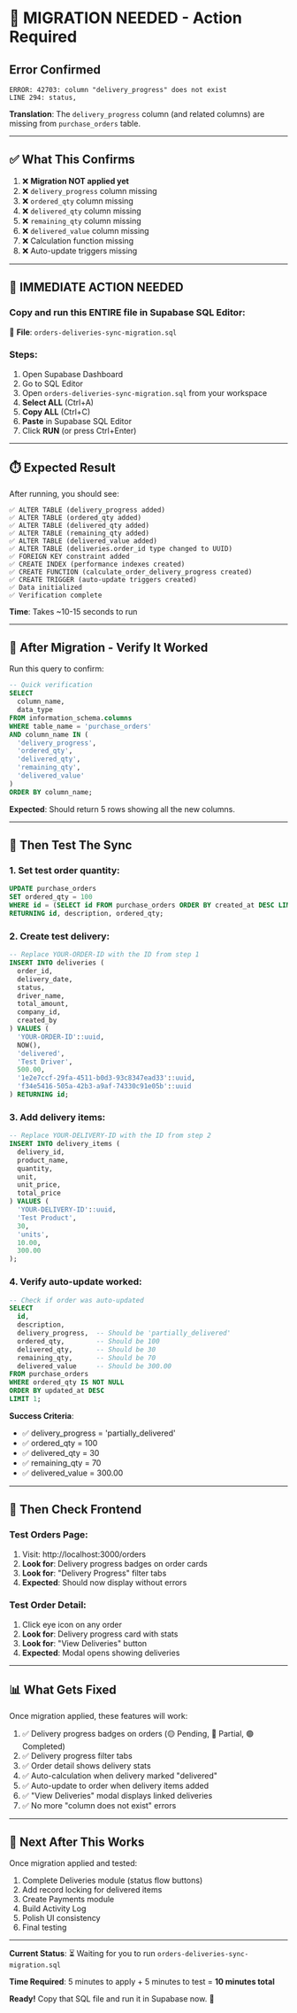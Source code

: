 # 🚨 MIGRATION NEEDED - Action Required

## Error Confirmed
```
ERROR: 42703: column "delivery_progress" does not exist
LINE 294: status,
```

**Translation**: The `delivery_progress` column (and related columns) are missing from `purchase_orders` table.

---

## ✅ What This Confirms

1. ❌ **Migration NOT applied yet**
2. ❌ `delivery_progress` column missing
3. ❌ `ordered_qty` column missing
4. ❌ `delivered_qty` column missing
5. ❌ `remaining_qty` column missing
6. ❌ `delivered_value` column missing
7. ❌ Calculation function missing
8. ❌ Auto-update triggers missing

---

## 🎯 IMMEDIATE ACTION NEEDED

### **Copy and run this ENTIRE file in Supabase SQL Editor:**

📁 **File**: `orders-deliveries-sync-migration.sql`

### **Steps:**
1. Open Supabase Dashboard
2. Go to SQL Editor
3. Open `orders-deliveries-sync-migration.sql` from your workspace
4. **Select ALL** (Ctrl+A)
5. **Copy ALL** (Ctrl+C)
6. **Paste** in Supabase SQL Editor
7. Click **RUN** (or press Ctrl+Enter)

---

## ⏱️ Expected Result

After running, you should see:

```
✅ ALTER TABLE (delivery_progress added)
✅ ALTER TABLE (ordered_qty added)
✅ ALTER TABLE (delivered_qty added)
✅ ALTER TABLE (remaining_qty added)
✅ ALTER TABLE (delivered_value added)
✅ ALTER TABLE (deliveries.order_id type changed to UUID)
✅ FOREIGN KEY constraint added
✅ CREATE INDEX (performance indexes created)
✅ CREATE FUNCTION (calculate_order_delivery_progress created)
✅ CREATE TRIGGER (auto-update triggers created)
✅ Data initialized
✅ Verification complete
```

**Time**: Takes ~10-15 seconds to run

---

## 🧪 After Migration - Verify It Worked

Run this query to confirm:

```sql
-- Quick verification
SELECT 
  column_name, 
  data_type 
FROM information_schema.columns 
WHERE table_name = 'purchase_orders' 
AND column_name IN (
  'delivery_progress', 
  'ordered_qty', 
  'delivered_qty', 
  'remaining_qty', 
  'delivered_value'
)
ORDER BY column_name;
```

**Expected**: Should return 5 rows showing all the new columns.

---

## 🔄 Then Test The Sync

### 1. Set test order quantity:
```sql
UPDATE purchase_orders 
SET ordered_qty = 100 
WHERE id = (SELECT id FROM purchase_orders ORDER BY created_at DESC LIMIT 1)
RETURNING id, description, ordered_qty;
```

### 2. Create test delivery:
```sql
-- Replace YOUR-ORDER-ID with the ID from step 1
INSERT INTO deliveries (
  order_id,
  delivery_date,
  status,
  driver_name,
  total_amount,
  company_id,
  created_by
) VALUES (
  'YOUR-ORDER-ID'::uuid,
  NOW(),
  'delivered',
  'Test Driver',
  500.00,
  '1e2e7ccf-29fa-4511-b0d3-93c8347ead33'::uuid,
  'f34e5416-505a-42b3-a9af-74330c91e05b'::uuid
) RETURNING id;
```

### 3. Add delivery items:
```sql
-- Replace YOUR-DELIVERY-ID with the ID from step 2
INSERT INTO delivery_items (
  delivery_id,
  product_name,
  quantity,
  unit,
  unit_price,
  total_price
) VALUES (
  'YOUR-DELIVERY-ID'::uuid,
  'Test Product',
  30,
  'units',
  10.00,
  300.00
);
```

### 4. Verify auto-update worked:
```sql
-- Check if order was auto-updated
SELECT 
  id,
  description,
  delivery_progress,  -- Should be 'partially_delivered'
  ordered_qty,        -- Should be 100
  delivered_qty,      -- Should be 30
  remaining_qty,      -- Should be 70
  delivered_value     -- Should be 300.00
FROM purchase_orders 
WHERE ordered_qty IS NOT NULL
ORDER BY updated_at DESC 
LIMIT 1;
```

**Success Criteria**:
- ✅ delivery_progress = 'partially_delivered'
- ✅ ordered_qty = 100
- ✅ delivered_qty = 30
- ✅ remaining_qty = 70
- ✅ delivered_value = 300.00

---

## 🎨 Then Check Frontend

### Test Orders Page:
1. Visit: http://localhost:3000/orders
2. **Look for**: Delivery progress badges on order cards
3. **Look for**: "Delivery Progress" filter tabs
4. **Expected**: Should now display without errors

### Test Order Detail:
1. Click eye icon on any order
2. **Look for**: Delivery progress card with stats
3. **Look for**: "View Deliveries" button
4. **Expected**: Modal opens showing deliveries

---

## 📊 What Gets Fixed

Once migration applied, these features will work:

1. ✅ Delivery progress badges on orders (🟡 Pending, 🔵 Partial, 🟢 Completed)
2. ✅ Delivery progress filter tabs
3. ✅ Order detail shows delivery stats
4. ✅ Auto-calculation when delivery marked "delivered"
5. ✅ Auto-update to order when delivery items added
6. ✅ "View Deliveries" modal displays linked deliveries
7. ✅ No more "column does not exist" errors

---

## 🚀 Next After This Works

Once migration applied and tested:
1. Complete Deliveries module (status flow buttons)
2. Add record locking for delivered items
3. Create Payments module
4. Build Activity Log
5. Polish UI consistency
6. Final testing

---

**Current Status**: ⏳ Waiting for you to run `orders-deliveries-sync-migration.sql`

**Time Required**: 5 minutes to apply + 5 minutes to test = **10 minutes total**

**Ready!** Copy that SQL file and run it in Supabase now. 🎯
